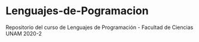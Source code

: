 # Lenguajes-de-Pogramacion
Repositorio del curso de Lenguajes de Programación - Facultad de Ciencias UNAM 2020-2

